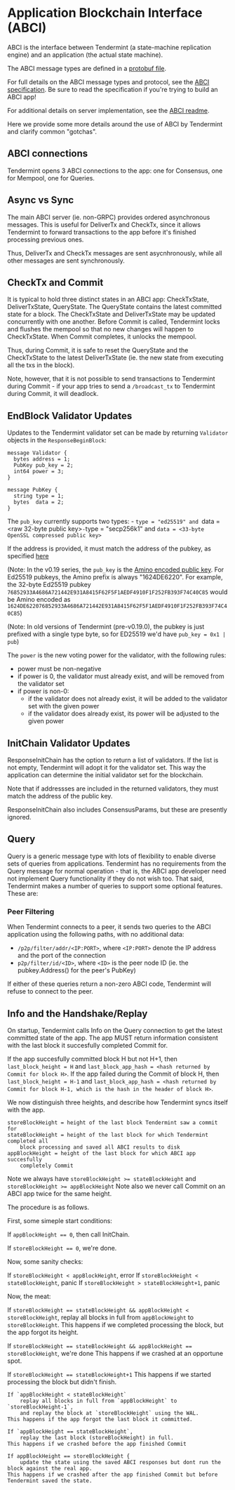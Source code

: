 # Application Blockchain Interface (ABCI)

ABCI is the interface between Tendermint (a state-machine replication engine)
and an application (the actual state machine).

The ABCI message types are defined in a [protobuf
file](https://github.com/tendermint/tendermint/blob/develop/abci/types/types.proto).

For full details on the ABCI message types and protocol, see the [ABCI
specification](https://github.com/tendermint/tendermint/blob/develop/docs/abci-spec.md).
Be sure to read the specification if you're trying to build an ABCI app!

For additional details on server implementation, see the [ABCI
readme](https://github.com/tendermint/tendermint/blob/develop/abci/README.md).

Here we provide some more details around the use of ABCI by Tendermint and
clarify common "gotchas".

## ABCI connections

Tendermint opens 3 ABCI connections to the app: one for Consensus, one for
Mempool, one for Queries.

## Async vs Sync

The main ABCI server (ie. non-GRPC) provides ordered asynchronous messages.
This is useful for DeliverTx and CheckTx, since it allows Tendermint to forward
transactions to the app before it's finished processing previous ones.

Thus, DeliverTx and CheckTx messages are sent asycnhronously, while all other
messages are sent synchronously.

## CheckTx and Commit

It is typical to hold three distinct states in an ABCI app: CheckTxState, DeliverTxState,
QueryState. The QueryState contains the latest committed state for a block.
The CheckTxState and DeliverTxState may be updated concurrently with one another.
Before Commit is called, Tendermint locks and flushes the mempool so that no new changes will happen
to CheckTxState. When Commit completes, it unlocks the mempool.

Thus, during Commit, it is safe to reset the QueryState and the CheckTxState to the latest DeliverTxState
(ie. the new state from executing all the txs in the block).

Note, however, that it is not possible to send transactions to Tendermint during Commit - if your app
tries to send a `/broadcast_tx` to Tendermint during Commit, it will deadlock.


## EndBlock Validator Updates

Updates to the Tendermint validator set can be made by returning `Validator`
objects in the `ResponseBeginBlock`:

```
message Validator {
  bytes address = 1;
  PubKey pub_key = 2;
  int64 power = 3;
}

message PubKey {
  string type = 1;
  bytes  data = 2;
}

```

The `pub_key` currently supports two types:
    - `type = "ed25519" and `data = <raw 32-byte public key>`
    - `type = "secp256k1" and `data = <33-byte OpenSSL compressed public key>`

If the address is provided, it must match the address of the pubkey, as
specified [here](/docs/spec/blockchain/encoding.md#Addresses)

(Note: In the v0.19 series, the `pub_key` is the [Amino encoded public
key](/docs/spec/blockchain/encoding.md#public-key-cryptography).
For Ed25519 pubkeys, the Amino prefix is always "1624DE6220". For example, the 32-byte Ed25519 pubkey
`76852933A4686A721442E931A8415F62F5F1AEDF4910F1F252FB393F74C40C85` would be
Amino encoded as
`1624DE622076852933A4686A721442E931A8415F62F5F1AEDF4910F1F252FB393F74C40C85`)

(Note: In old versions of Tendermint (pre-v0.19.0), the pubkey is just prefixed with a
single type byte, so for ED25519 we'd have `pub_key = 0x1 | pub`)

The `power` is the new voting power for the validator, with the
following rules:

- power must be non-negative
- if power is 0, the validator must already exist, and will be removed from the
  validator set
- if power is non-0:
    - if the validator does not already exist, it will be added to the validator
      set with the given power
    - if the validator does already exist, its power will be adjusted to the given power

## InitChain Validator Updates

ResponseInitChain has the option to return a list of validators.
If the list is not empty, Tendermint will adopt it for the validator set.
This way the application can determine the initial validator set for the
blockchain.

Note that if addressses are included in the returned validators, they must match
the address of the public key.

ResponseInitChain also includes ConsensusParams, but these are presently
ignored.

## Query

Query is a generic message type with lots of flexibility to enable diverse sets
of queries from applications. Tendermint has no requirements from the Query
message for normal operation - that is, the ABCI app developer need not implement Query functionality if they do not wish too.
That said, Tendermint makes a number of queries to support some optional
features. These are:

### Peer Filtering

When Tendermint connects to a peer, it sends two queries to the ABCI application
using the following paths, with no additional data:

 - `/p2p/filter/addr/<IP:PORT>`, where `<IP:PORT>` denote the IP address and
   the port of the connection
 - `p2p/filter/id/<ID>`, where `<ID>` is the peer node ID (ie. the
   pubkey.Address() for the peer's PubKey)

If either of these queries return a non-zero ABCI code, Tendermint will refuse
to connect to the peer.

## Info and the Handshake/Replay

On startup, Tendermint calls Info on the Query connection to get the latest
committed state of the app. The app MUST return information consistent with the
last block it succesfully completed Commit for.

If the app succesfully committed block H but not H+1, then `last_block_height =
H` and `last_block_app_hash = <hash returned by Commit for block H>`. If the app
failed during the Commit of block H, then `last_block_height = H-1` and
`last_block_app_hash = <hash returned by Commit for block H-1, which is the hash
in the header of block H>`.

We now distinguish three heights, and describe how Tendermint syncs itself with
the app.

```
storeBlockHeight = height of the last block Tendermint saw a commit for
stateBlockHeight = height of the last block for which Tendermint completed all
    block processing and saved all ABCI results to disk
appBlockHeight = height of the last block for which ABCI app succesfully
    completely Commit
```

Note we always have `storeBlockHeight >= stateBlockHeight` and `storeBlockHeight >= appBlockHeight`
Note also we never call Commit on an ABCI app twice for the same height.

The procedure is as follows.

First, some simeple start conditions:

If `appBlockHeight == 0`, then call InitChain.

If `storeBlockHeight == 0`, we're done.

Now, some sanity checks:

If `storeBlockHeight < appBlockHeight`, error
If `storeBlockHeight < stateBlockHeight`, panic
If `storeBlockHeight > stateBlockHeight+1`, panic

Now, the meat:

If `storeBlockHeight == stateBlockHeight && appBlockHeight < storeBlockHeight`,
	replay all blocks in full from `appBlockHeight` to `storeBlockHeight`.
	This happens if we completed processing the block, but the app forgot its height.

If `storeBlockHeight == stateBlockHeight && appBlockHeight == storeBlockHeight`, we're done
	This happens if we crashed at an opportune spot.

If `storeBlockHeight == stateBlockHeight+1`
	This happens if we started processing the block but didn't finish.

	If `appBlockHeight < stateBlockHeight`
		replay all blocks in full from `appBlockHeight` to `storeBlockHeight-1`,
		and replay the block at `storeBlockHeight` using the WAL.
	This happens if the app forgot the last block it committed.

	If `appBlockHeight == stateBlockHeight`,
		replay the last block (storeBlockHeight) in full.
	This happens if we crashed before the app finished Commit

	If appBlockHeight == storeBlockHeight {
		update the state using the saved ABCI responses but dont run the block against the real app.
	This happens if we crashed after the app finished Commit but before Tendermint saved the state.
